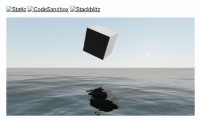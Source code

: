 [![Static](https://img.shields.io/badge/demo-%23646CFF.svg?logo=html5&logoColor=white)](https://pmndrs.github.io/examples/water-shader)
[![CodeSandbox](https://img.shields.io/badge/codesandbox-040404?logo=codesandbox&logoColor=DBDBDB)](https://codesandbox.io/s/github/pmndrs/examples/tree/main/apps/water-shader)
[![Stackblitz](https://img.shields.io/badge/stackblitz-fff?logo=Stackblitz&logoColor=1389FD)](https://stackblitz.com/github/pmndrs/examples/tree/main/apps/water-shader)

![](thumbnail.png)

